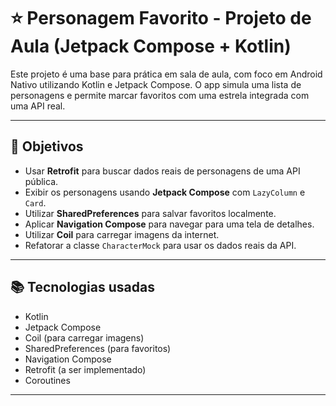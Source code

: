 # ⭐ Personagem Favorito - Projeto de Aula (Jetpack Compose + Kotlin)

Este projeto é uma base para prática em sala de aula, com foco em Android Nativo utilizando Kotlin e Jetpack Compose. O app simula uma lista de personagens e permite marcar favoritos com uma estrela integrada com uma API real.

---

## 🎯 Objetivos

- Usar **Retrofit** para buscar dados reais de personagens de uma API pública.
- Exibir os personagens usando **Jetpack Compose** com `LazyColumn` e `Card`.
- Utilizar **SharedPreferences** para salvar favoritos localmente.
- Aplicar **Navigation Compose** para navegar para uma tela de detalhes.
- Utilizar **Coil** para carregar imagens da internet.
- Refatorar a classe `CharacterMock` para usar os dados reais da API.

---

## 📚 Tecnologias usadas

- Kotlin
- Jetpack Compose
- Coil (para carregar imagens)
- SharedPreferences (para favoritos)
- Navigation Compose
- Retrofit (a ser implementado)
- Coroutines

---
